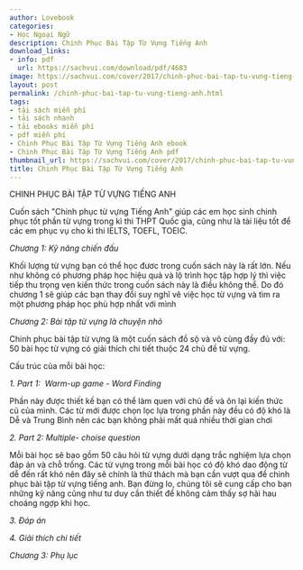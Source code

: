```yaml
---
author: Lovebook
categories:
- Học Ngoại Ngữ
description: Chinh Phục Bài Tập Từ Vựng Tiếng Anh
download_links:
- info: pdf
  url: https://sachvui.com/download/pdf/4683
image: https://sachvui.com/cover/2017/chinh-phuc-bai-tap-tu-vung-tieng-anh.jpg
layout: post
permalink: /chinh-phuc-bai-tap-tu-vung-tieng-anh.html
tags:
- tải sách miễn phí
- tải sách nhanh
- tải ebooks miễn phí
- pdf miễn phí
- Chinh Phục Bài Tập Từ Vựng Tiếng Anh ebook
- Chinh Phục Bài Tập Từ Vựng Tiếng Anh pdf
thumbnail_url: https://sachvui.com/cover/2017/chinh-phuc-bai-tap-tu-vung-tieng-anh.jpg
title: Chinh Phục Bài Tập Từ Vựng Tiếng Anh
---
```


 <div class="item-desc text-justify"> <p>CHINH PHỤC BÀI TẬP TỪ VỰNG TIẾNG ANH</p><p>Cuốn sách "Chinh phục từ vựng Tiếng Anh" giúp các em học sinh chinh phục tốt phần từ vựng trong kì thi THPT Quốc gia, cũng như là tài liệu tốt để các em phục vụ cho kì thi IELTS, TOEFL, TOEIC.</p><p><em>Chương 1: Kỹ năng chiến đấu</em></p><p>Khối lượng từ vựng bạn có thể học đươc trong cuốn sách này là rất lớn. Nếu như không có phương pháp học hiệu quả và lộ trình học tập hợp lý thì việc tiếp thu trọng vẹn kiến thức trong cuốn sách này là điều không thể. Do đó chương 1 sẽ giúp các bạn thay đổi suy nghĩ vê việc học từ vựng và tìm ra một phương pháp học phù hợp nhất với mình</p><p><em>Chương 2: Bài tập từ vựng là chuyện nhỏ</em></p><p>Chinh phục bài tập từ vựng là một cuốn sách đồ sộ và vô cùng đầy đủ với: 50 bài học từ vựng có giải thích chi tiết thuộc 24 chủ đề từ vựng.</p><p>Cấu trúc của mỗi bài học:</p><p><em>1. Part 1:  Warm-up game - Word Finding</em></p><p>Phần này được thiết kế bạn có thể làm quen với chủ đề và ôn lại kiến thức cũ của mình. Các từ mới được chọn lọc lựa trong phần này đều có độ khó là Dễ và Trung Bình nên các bạn không phải mất quá nhiều thời gian chơi</p><p><em>2. Part 2: Multiple- choise question</em></p><p>Mỗi bài học sẽ bao gồm 50 câu hỏi từ vựng dưới dạng trắc nghiệm lựa chọn đáp án và chỗ trống. Các từ vựng trong mỗi bài học có độ khó dao động từ dễ đến rất khó nên đây sẽ chính là thử thách mà bạn cần vượt qua để chinh phục bài tập từ vựng tiếng anh. Bạn đừng lo, chúng tôi sẽ cung cấp cho bạn những kỹ năng cũng như tư duy cần thiết để không cảm thấy sợ hãi hau choáng ngợp khi học.</p><p><em>3. Đáp án</em></p><p><em>4. Giải thích chi tiết</em></p><p><em>Chương 3: Phụ lục</em></p> </div>